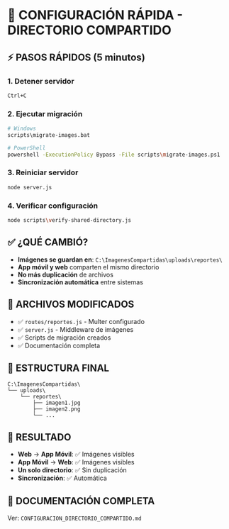 # 🚀 CONFIGURACIÓN RÁPIDA - DIRECTORIO COMPARTIDO

## ⚡ **PASOS RÁPIDOS (5 minutos)**

### **1. Detener servidor**
```bash
Ctrl+C
```

### **2. Ejecutar migración**
```bash
# Windows
scripts\migrate-images.bat

# PowerShell
powershell -ExecutionPolicy Bypass -File scripts\migrate-images.ps1
```

### **3. Reiniciar servidor**
```bash
node server.js
```

### **4. Verificar configuración**
```bash
node scripts\verify-shared-directory.js
```

## ✅ **¿QUÉ CAMBIÓ?**

- **Imágenes se guardan en**: `C:\ImagenesCompartidas\uploads\reportes\`
- **App móvil y web** comparten el mismo directorio
- **No más duplicación** de archivos
- **Sincronización automática** entre sistemas

## 🔧 **ARCHIVOS MODIFICADOS**

- ✅ `routes/reportes.js` - Multer configurado
- ✅ `server.js` - Middleware de imágenes
- ✅ Scripts de migración creados
- ✅ Documentación completa

## 📁 **ESTRUCTURA FINAL**

```
C:\ImagenesCompartidas\
└── uploads\
    └── reportes\
        ├── imagen1.jpg
        ├── imagen2.png
        └── ...
```

## 🎯 **RESULTADO**

- **Web** → **App Móvil**: ✅ Imágenes visibles
- **App Móvil** → **Web**: ✅ Imágenes visibles
- **Un solo directorio**: ✅ Sin duplicación
- **Sincronización**: ✅ Automática

## 📖 **DOCUMENTACIÓN COMPLETA**

Ver: `CONFIGURACION_DIRECTORIO_COMPARTIDO.md`
